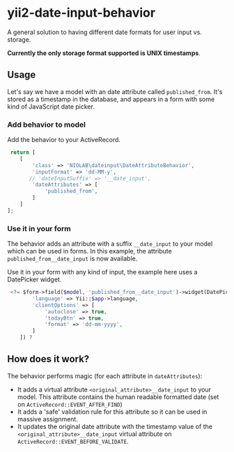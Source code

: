 # yii2-date-input-behavior
A general solution to having different date formats for user input vs. storage.

**Currently the only storage format supported is UNIX timestamps**.

## Usage
Let's say we have a model with an date attribute called `published_from`. It's stored as 
a timestamp in the database, and appears in a form with some kind of JavaScript date picker.


### Add behavior to model
Add the behavior to your ActiveRecord.
```php
 return [
    [
        'class' => 'NIOLAB\dateinput\DateAttributeBehavior',
        'inputFormat' => 'dd-MM-y',
       // 'dateInputSuffix' => '__date_input', 
        'dateAttributes' => [
            'published_from',
        ]
    ]
];
```


### Use it in your form
The behavior adds an attribute with a suffix `__date_input` to your model which can be used in forms. In this example, the attribute `published_from__date_input` is now available.

Use it in your form with any kind of input, the example here uses a DatePicker widget.

```php
 <?= $form->field($model, 'published_from__date_input')->widget(DatePicker::class, [
        'language' => Yii::$app->language,
        'clientOptions' => [
            'autoclose' => true,
            'todayBtn' => true,
            'format' => 'dd-mm-yyyy',
        ]
    ]) ?
``` 


## How does it work?
The behavior performs magic (for each attribute in `dateAttributes`):
- It adds a virtual attribute `<original_attribute>__date_input` to your model. This attribute contains the human readable formatted date (set on `ActiveRecord::EVENT_AFTER_FIND`)
- It adds a 'safe' validation rule for this attribute so it can be used in massive assignment.
- It updates the original date attribute with the timestamp value of the `<original_attribute>__date_input` virtual attribute on `ActiveRecord::EVENT_BEFORE_VALIDATE`.
